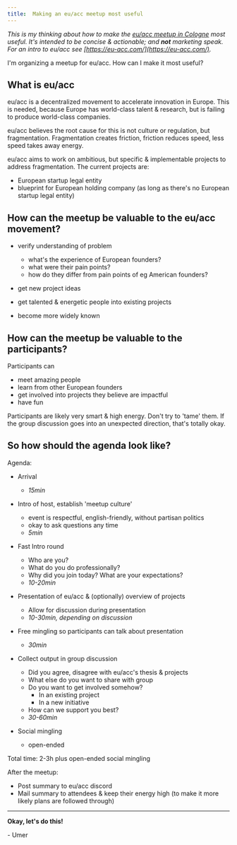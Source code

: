 ```yaml
---
title:  Making an eu/acc meetup most useful
---
```


*This is my thinking about how to make the [eu/acc meetup in Cologne](https://lu.ma/xudwiv6z) most useful. It's intended to be concise & actionable; and **not** marketing speak. For an intro to eu/acc see [https://eu-acc.com/](https://eu-acc.com/).*

I'm organizing a meetup for eu/acc. How can I make it most useful?

## What is eu/acc

eu/acc is a decentralized movement to accelerate innovation in Europe. This is needed, because Europe has world-class talent & research, but is failing to produce world-class companies.

eu/acc believes the root cause for this is not culture or regulation, but fragmentation. Fragmentation creates friction, friction reduces speed, less speed takes away energy.

eu/acc aims to work on ambitious, but specific & implementable projects to address fragmentation. The current projects are:
- European startup legal entity
- blueprint for European holding company (as long as there's no European startup legal entity)

## How can the meetup be valuable to the eu/acc movement?

- verify understanding of problem
    - what's the experience of European founders?
    - what were their pain points?
    - how do they differ from pain points of eg American founders?

- get new project ideas
- get talented & energetic  people into existing projects
- become more widely known


## How can the meetup be valuable to the participants?

Participants can
- meet amazing people
- learn from other European founders
- get involved into projects they believe are impactful
- have fun

Participants are likely very smart & high energy. Don't try to 'tame' them. If the group discussion goes into an unexpected direction, that's totally okay.

## So how should the agenda look like?

Agenda:
- Arrival
    - <i>15min</i>
- Intro of host, establish 'meetup culture'
    - event is respectful, english-friendly, without partisan politics
    - okay to ask questions any time 
    - <i>5min</i>
- Fast Intro round
    - Who are you?
    - What do you do professionally?
    - Why did you join today? What are your expectations?
    - <i>10-20min</i>
- Presentation of eu/acc & (optionally) overview of projects
    - Allow for discussion during presentation
    - <i>10-30min, depending on discussion</i>
- Free mingling so participants can talk about presentation
    - <i>30min</i>
- Collect output in group discussion
    - Did you agree, disagree with eu/acc's thesis & projects
    - What else do you want to share with group
    - Do you want to get involved somehow?
        - In an existing project
        - In a new initiative
    - How can we support you best?
    - <i>30-60min</i>

- Social mingling
    - open-ended

Total time: 2-3h plus open-ended social mingling

After the meetup:
- Post summary to eu/acc discord
- Mail summary to attendees & keep their energy high (to make it more likely plans are followed through)

___

**Okay, let's do this!**

\- Umer

